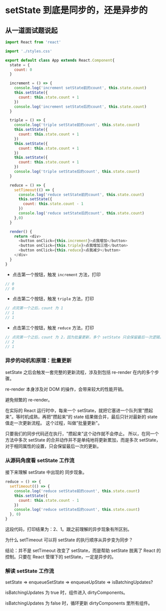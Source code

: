 
# setState 到底是同步的，还是异步的

## 从一道面试题说起

```javascript
import React from 'react'

import './styles.css'

export default class App extends React.Component{
  state = {
    count: 0
  }

  increment = () => {
    console.log('increment setState前的count', this.state.count)
    this.setState({
      count: this.state.count + 1
    })
    console.log('increment setState后的count', this.state.count)
  }

  triple = () => {
    console.log('triple setState前的count', this.state.count)
    this.setState({
      count: this.state.count + 1
    })
    this.setState({
      count: this.state.count + 1
    })
    this.setState({
      count: this.state.count + 1
    })
    console.log('triple setState后的count', this.state.count)
  }

  reduce = () => {
    setTimeout(() => {
      console.log('reduce setState前的count', this.state.count)
      this.setState({
        count: this.state.count - 1
      })
      console.log('reduce setState后的count', this.state.count)
    },0)
  }

  render() {
    return <div>
      <button onClick={this.increment}>点我增加</button>
      <button onClick={this.triple}>点我增加三倍</button>
      <button onClick={this.reduce}>点我减少</button>
    </div>
  }
}
```

- 点击第一个按钮，触发 `increment` 方法，打印
```javascript
// 0
// 0
```

- 点击第二个按钮，触发 `triple` 方法，打印
```javascript
// 点完第一个之后，count 为 1
// 1
// 1
```

- 点击第三个按钮，触发 `reduce` 方法，打印
```javascript
// 点完第一个之后，count 为 2，因为批量更新，多个 setState 只会保留最后一次逻辑。
// 2
// 1
```

### 异步的动机和原理：批量更新

setState 之后会触发一套完整的更新流程，涉及到包括 re-render 在内的多个步骤。

re-render 本身涉及对 DOM 的操作，会带来较大的性能开销。

避免频繁的 re-render。

在实际的 React 运行时中，每来一个 setState，就把它塞进一个队列里"攒起来"。等时机成熟，再把"攒起来"的 state 结果做合并，最后只针对最新的 state 值走一次更新流程。
这个过程，叫做"批量更新"。

只要我们的同步代码还在执行，"攒起来"这个动作就不会停止。
所以，在同一个方法中多次 setState 的合并动作并不是单纯地将更新累加，而是多次 setState，对于相同属性的设置，只会保留最后一次的更新。

### 从源码角度看 setState 工作流

接下来理解 setState 中出现的 同步现象。

```javascript
reduce = () => {
  setTimeout(() => {
    console.log('reduce setState前的count', this.state.count)
    this.setState({
      count: this.state.count - 1
    })
    console.log('reduce setState后的count', this.state.count)
  }, 0)
}
```

这段代码，打印结果为：2、1。跟之前理解的异步现象有所区别。

为什么 setTimeout 可以将 setState 的执行顺序从异步变为同步？

结论：并不是 setTimeout 改变了 setState，而是帮助 setState 脱离了 React 的控制。只要在 React 管理下的 setState，一定是异步的。

### 解读 setState 工作流

setState => enqueueSetState => enqueueUpState => isBatchingUpdates?

isBatchingUpdates 为 true 时，组件进入 dirtyComponents。

isBatchingUpdates 为 false 时，循环更新 dirtyComponents 里所有组件。


